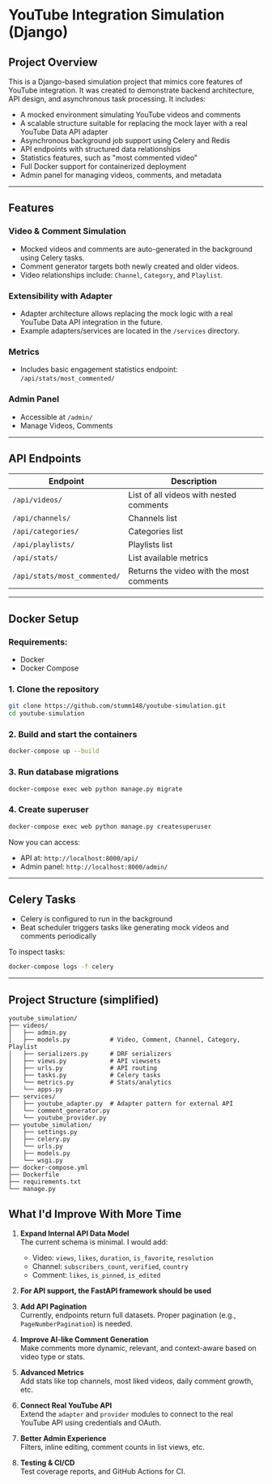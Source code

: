# YouTube Integration Simulation (Django)

##  Project Overview
This is a Django-based simulation project that mimics core features of YouTube integration. It was created to demonstrate backend architecture, API design, and asynchronous task processing. It includes:

- A mocked environment simulating YouTube videos and comments
- A scalable structure suitable for replacing the mock layer with a real YouTube Data API adapter
- Asynchronous background job support using Celery and Redis
- API endpoints with structured data relationships
- Statistics features, such as "most commented video"
- Full Docker support for containerized deployment
- Admin panel for managing videos, comments, and metadata

---

##  Features

###  Video & Comment Simulation
- Mocked videos and comments are auto-generated in the background using Celery tasks.
- Comment generator targets both newly created and older videos.
- Video relationships include: `Channel`, `Category`, and `Playlist`.

###  Extensibility with Adapter
- Adapter architecture allows replacing the mock logic with a real YouTube Data API integration in the future.
- Example adapters/services are located in the `/services` directory.

###  Metrics
- Includes basic engagement statistics endpoint: `/api/stats/most_commented/`

###  Admin Panel
- Accessible at `/admin/`
- Manage Videos, Comments

---

##  API Endpoints

| Endpoint | Description |
|----------|-------------|
| `/api/videos/` | List of all videos with nested comments |
| `/api/channels/` | Channels list |
| `/api/categories/` | Categories list |
| `/api/playlists/` | Playlists list |
| `/api/stats/` | List available metrics |
| `/api/stats/most_commented/` | Returns the video with the most comments |

---

##  Docker Setup

### Requirements:
- Docker
- Docker Compose

### 1. Clone the repository
```bash
git clone https://github.com/stumm148/youtube-simulation.git
cd youtube-simulation
```

### 2. Build and start the containers
```bash
docker-compose up --build
```

### 3. Run database migrations
```bash
docker-compose exec web python manage.py migrate
```

### 4. Create superuser
```bash
docker-compose exec web python manage.py createsuperuser
```

Now you can access:
- API at: `http://localhost:8000/api/`
- Admin panel: `http://localhost:8000/admin/`


---

##  Celery Tasks
- Celery is configured to run in the background
- Beat scheduler triggers tasks like generating mock videos and comments periodically

To inspect tasks:
```bash
docker-compose logs -f celery
```

---

##  Project Structure (simplified)
```
youtube_simulation/
├── videos/
│   ├── admin.py           
│   ├── models.py           # Video, Comment, Channel, Category, Playlist
│   ├── serializers.py      # DRF serializers
│   ├── views.py            # API viewsets
│   ├── urls.py             # API routing
│   ├── tasks.py            # Celery tasks
│   └── metrics.py          # Stats/analytics
│   └── apps.py          
├── services/
│   ├── youtube_adapter.py  # Adapter pattern for external API
│   └── comment_generator.py
│   └── youtube_provider.py
├── youtube_simulation/
│   ├── settings.py
│   ├── celery.py
│   └── urls.py
│   ├── models.py
│   └── wsgi.py
├── docker-compose.yml
├── Dockerfile
├── requirements.txt
└── manage.py
```

##  What I'd Improve With More Time

1. **Expand Internal API Data Model**  
   The current schema is minimal. I would add:
   - Video: `views`, `likes`, `duration`, `is_favorite`, `resolution`
   - Channel: `subscribers_count`, `verified`, `country`
   - Comment: `likes`, `is_pinned`, `is_edited`

2. **For API support, the FastAPI framework should be used**

3. **Add API Pagination**  
   Currently, endpoints return full datasets. Proper pagination (e.g., `PageNumberPagination`) is needed.

4. **Improve AI-like Comment Generation**  
   Make comments more dynamic, relevant, and context-aware based on video type or stats.

5. **Advanced Metrics**  
   Add stats like top channels, most liked videos, daily comment growth, etc.

6. **Connect Real YouTube API**  
   Extend the `adapter` and `provider` modules to connect to the real YouTube API using credentials and OAuth.

7. **Better Admin Experience**  
   Filters, inline editing, comment counts in list views, etc.

8. **Testing & CI/CD**  
   Test coverage reports, and GitHub Actions for CI.